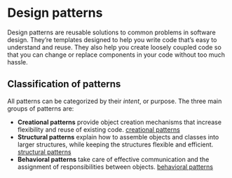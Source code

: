 # Design patterns

Design patterns are reusable solutions to common problems in software design. They’re templates designed to help you write code that’s easy to understand and reuse. They also help you create loosely coupled code so that you can change or replace components in your code without too much hassle.



## Classification of patterns

All patterns can be categorized by their *intent*, or purpose. The three main groups of patterns are:

- **Creational patterns** provide object creation mechanisms that increase flexibility and reuse of existing code.
  [creational patterns](008_CreationalPatterns.md)
- **Structural patterns** explain how to assemble objects and classes into larger structures, while keeping the structures flexible and efficient.
  [structural patterns](009_StructuralPatterns.md)
- **Behavioral patterns** take care of effective communication and the assignment of responsibilities between objects.
  [behavioral patterns](010_BehavioralPatterns.md)

